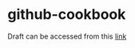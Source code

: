 # github-cookbook

Draft can be accessed from this [link](https://docs.google.com/document/d/1UxrsXzzOt_eeU2RIJK8RtEKVPggcELAAlrNGphe06Mo/edit?usp=sharing)
